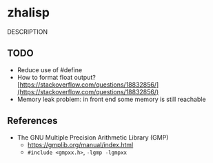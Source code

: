 # zhalisp
DESCRIPTION

## TODO
* Reduce use of #define
* How to format float output? [https://stackoverflow.com/questions/18832856/](https://stackoverflow.com/questions/18832856/)
* Memory leak problem: in front end some memory is still reachable

## References
* The GNU Multiple Precision Arithmetic Library (GMP)
	* https://gmplib.org/manual/index.html
	* `#include <gmpxx.h>`, `-lgmp -lgmpxx`

